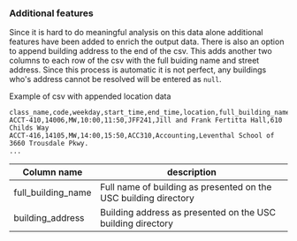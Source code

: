 
### Additional features

Since it is hard to do meaningful analysis on this data alone additional features have been added to enrich the output data. There is also an option to append building address to the end of the csv. This adds another two columns to each row of the csv with the full buiding name and street address. Since this process is automatic it is not perfect, any buildings who's address cannot be resolved will be entered as `null`.

Example of csv with appended location data
```
class_name,code,weekday,start_time,end_time,location,full_building_name,building_address
ACCT-410,14006,MW,10:00,11:50,JFF241,Jill and Frank Fertitta Hall,610 Childs Way
ACCT-416,14105,MW,14:00,15:50,ACC310,Accounting,Leventhal School of 3660 Trousdale Pkwy.
...
```

| Column name         | description                                                      |
| ------------------- | ---------------------------------------------------------------- | 
| full_building_name  | Full name of building as presented on the USC building directory | 
| building_address    | Building address as presented on the USC building directory      |

